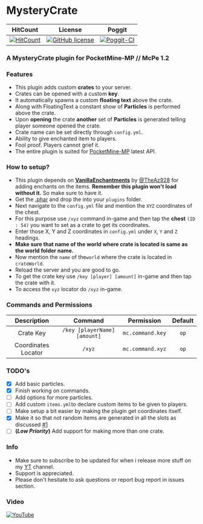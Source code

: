 # MysteryCrate

| HitCount | License | Poggit |
|:--:|:--:|:--:|
|[![HitCount](http://hits.dwyl.io/JackMD/MysteryCrate.svg)](http://hits.dwyl.io/JackMD/MysteryCrate)|[![GitHub license](https://img.shields.io/github/license/JackMD/MysteryCrate.svg)](https://github.com/JackMD/MysteryCrate/blob/master/LICENSE)|[![Poggit-CI](https://poggit.pmmp.io/ci/JackMD/MysteryCrate/MysteryCrate)](https://poggit.pmmp.io/ci/JackMD/MysteryCrate/MysteryCrate)|

### A MysteryCrate plugin for PocketMine-MP // McPe 1.2
### Features
 - This plugin adds custom **crates** to your server.
 - Crates can be opened with a custom **key**.
 - It automatically spawns a custom **floating text** above the crate.
 - Along with FloatingText a constant show of **Particles** is performed above the crate.
 - Upon **opening** the crate **another** set of **Particles** is generated telling player someone opened the crate.
 - Crate name can be set directly through `config.yml`.
 - Ability to give enchanted item to players.
 - Fool proof. Players cannot grief it.
 - The entire plugin is suited for [PocketMine-MP](https://github.com/pmmp/PocketMine-MP) latest API.
### How to setup?
 - This plugin depends on **[VanillaEnchantments](https://github.com/TheAz928/VanillaEnchantments)** by [@TheAz928](https://github.com/TheAz928) for adding enchants on the items. **Remember this plugin won't load without it.** So make sure to have it.
 - Get the [.phar](https://poggit.pmmp.io/ci/JackMD/MysteryCrate/MysteryCrate) and drop the into your `plugins` folder.
 - Next navigate to the `config.yml` file and mention the `XYZ` coordinates of the chest.
 - For this purpose use `/xyz` command in-game and then tap the **chest** `(ID : 54)` you want to set as a crate to get its coordinates.
 - Enter those X, Y and Z coordinates in `config.yml` under `X`, `Y` and `Z` headings.
 - **Make sure that name of the world where crate is located is same as the world folder name.**
 - Now mention the `name` of the`world` where the crate is located in `crateWorld`.
 - Reload the server and you are good to go.
 - To get the crate key use `/key [player] [amount]` in-game and then tap the crate with it.
 - To access the `xyz` locator do `/xyz` in-game.
### Commands and Permissions
|Description|Command|Permission|Default|
|:--:|:--:|:--:|:--:|
|Crate Key|`/key [playerName] [amount]`|`mc.command.key`|`op`|
|Coordinates Locator|`/xyz`|`mc.command.xyz`|`op`|
### TODO's
 - [x] Add basic particles.
 - [x] Finish working on commands.
 - [ ] Add options for more particles.
 - [ ] Add custom `items.yml`to declare custom items to be given to players.
 - [ ] Make setup a bit easier by making the plugin get coordinates itself.
 - [X] Make it so that not random items are generated in all the slots as discussed [#1](https://github.com/JackMD/MysteryCrate/issues/1)
 - [ ] **(*Low Priority*)** Add support for making more than one crate. 
### Info
  - Make sure to subscribe to be updated for when i release more stuff on my [YT](https://youtu.be/x_mc-ocrdDU) channel.
  - Support is appreciated.
  - Please don't hesitate to ask questions or report bug report in issues section.
### Video
[![YouTube](https://img.youtube.com/vi/x_mc-ocrdDU/0.jpg)](https://youtu.be/x_mc-ocrdDU)
